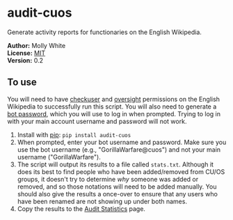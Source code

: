 # audit-cuos
Generate activity reports for functionaries on the English Wikipedia.

__Author:__ Molly White<br />
__License:__ [MIT](http://opensource.org/licenses/MIT)<br/>
__Version:__ 0.2<br />

## To use
You will need to have [checkuser](https://en.wikipedia.org/wiki/Wikipedia:CheckUser)
and [oversight](https://en.wikipedia.org/wiki/Wikipedia:Oversight) permissions on the
English Wikipedia to successfully run this script. You will also need to generate a
[bot password](https://en.wikipedia.org/wiki/Special:BotPasswords), which you will use
to log in when prompted. Trying to log in with your main account username and password
will not work.

1. Install with [pip](https://pypi.org/project/pip/): `pip install audit-cuos`
2. When prompted, enter your bot username and password. Make sure you use the bot
    username (e.g., "GorillaWarfare@cuos") and not your main username
    ("GorillaWarfare").
3. The script will output its results to a file called `stats.txt`. Although it does its
    best to find people who have been added/removed from CU/OS groups, it doesn't try to
    determine _why_ someone was added or removed, and so those notations will need to
    be added manually. You should also give the results a once-over to ensure that any
    users who have been renamed are not showing up under both names.
4. Copy the results to the [Audit Statistics](https://en.wikipedia.org/w/index.php?title=Wikipedia:Arbitration_Committee/Audit/Statistics)
    page.